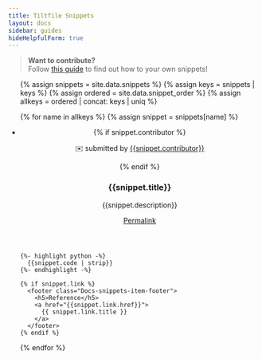 ```yaml
---
title: Tiltfile Snippets
layout: docs
sidebar: guides
hideHelpfulForm: true
---
```


> **Want to contribute?**  
> Follow [this guide](https://github.com/tilt-dev/tilt.build#contributing-snippets) to find out how to your own snippets!

<ul class="Docs-snippets-list">
  {% assign snippets = site.data.snippets %}
  {% assign keys = snippets | keys %}
  {% assign ordered = site.data.snippet_order %}
  {% assign allkeys = ordered | concat: keys | uniq %}

  {% for name in allkeys %}
  {% assign snippet = snippets[name] %}
  <li id="snip_{{name}}" class="Docs-snippets-item" data-codeblock="snip_{{name}}">
    <header class="Docs-snippets-item-header">
      <div>
        {% if snippet.contributor %}
        <p class="Docs-snippets-item-contributor">✉️ submitted by <a href="https://github.com/{{snippet.contributor}}">{{snippet.contributor}}</a></p>
        {% endif %}
        <h3 class="Docs-snippets-item-title">{{snippet.title}}</h3>
        <p class="Docs-snippets-item-description">{{snippet.description}}</p>
      </div>
      <a class="Docs-snippets-item-permalink" href="#snip_{{name}}">Permalink</a>
    </header>

    {%- highlight python -%}
      {{snippet.code | strip}}
    {%- endhighlight -%}

    {% if snippet.link %}
      <footer class="Docs-snippets-item-footer">
        <h5>Reference</h5>
        <a href="{{snippet.link.href}}">
          {{ snippet.link.title }}
        </a>
      </footer>
    {% endif %}
  </li>
  {% endfor %}
</ul>
